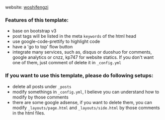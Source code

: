 website: [woshifengzi](http://blog.woshifengzi.com)

### Features of this template:

- base on bootstrap v3
- post tags will be listed in the meta `keywords` of the html head
- use google-code-prettify to highlight code
- have a 'go to top' flow button
- integrate many services, such as, disqus or duoshuo for comments, google analytics or cnzz, kp747 for website statics. If you don't want one of them, just comment of delete it in `_config.yml`



### If you want to use this template, please do following setups:

- delete all posts under `_posts`
- modify somethings in `_config.yml`, I believe you can understand how to modify by those comments
- there are some google adsense, if you want to delete them, you can modify `_layouts/page.html` and `_layouts/side.html` by those comments in the html files.
